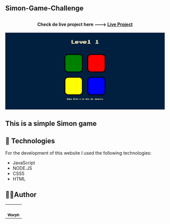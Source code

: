 ## Simon-Game-Challenge

## <h4 align="center"> Check de live project here ---> <a href="https://wpnnt.github.io/Simon-Game-Challenge">Live Project</a> </h4>
![Resultado final do projeto](preview.png)

## This is a simple Simon game

## 💼 Technologies

For the development of this website I used the following technologies:

- JavaScript  
- NODE.JS 
- CSS5
- HTML 

<h2> 🐱‍💻Author</h2>
<table>
  <tr>
    <td align="center">
      <a href="https://github.com/Wpnnt">
        <img src="https://avatars.githubusercontent.com/u/93552279?s=400&u=20853ee847f2ed5e1993543368b4b53e6653ad97&v=4" width="100px;" alt=""/><br>
        <sub>
          <b>Warph</b>
        </sub>
      </a>
    </td>
  </tr>
</table>
